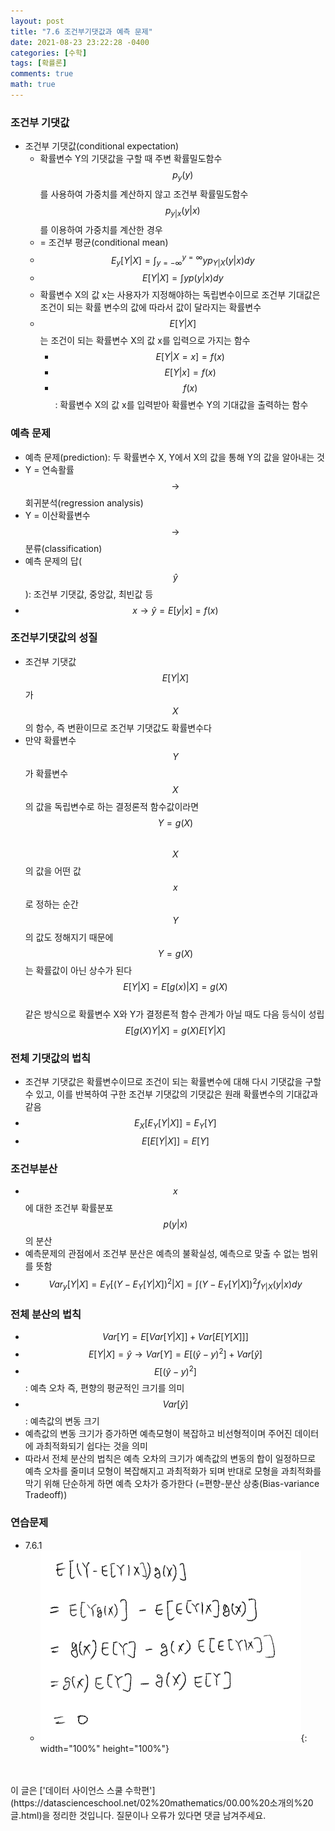 ```yaml
---
layout: post
title: "7.6 조건부기댓값과 예측 문제"
date: 2021-08-23 23:22:28 -0400
categories: [수학]
tags: [확률론]
comments: true
math: true
---
```


### 조건부 기댓값
- 조건부 기댓값(conditional expectation)
    - 확률변수 Y의 기댓값을 구할 때 주변 확률밀도함수 $$p_y(y)$$ 를 사용하여 가중치를 계산하지 않고 조건부 확률밀도함수 $$p_{y \vert x}(y \vert x)$$ 를 이용하여 가중치를 계산한 경우
    - = 조건부 평균(conditional mean)
    - $$E_y[Y \vert X] = \int_{y=- \infty}^{y=\infty} yp_{Y \vert X}(y \vert x)dy$$
    - $$E[Y \vert X] = \int yp(y \vert x)dy$$
    - 확률변수 X의 값 x는 사용자가 지정해야하는 독립변수이므로 조건부 기대값은 조건이 되는 확률 변수의 값에 따라서 값이 달라지는 확률변수
    - $$E[Y \vert X]$$ 는 조건이 되는 확률변수 X의 값 x를 입력으로 가지는 함수
        - $$E[Y \vert X = x] = f(x)$$
        - $$E[Y \vert x] = f(x)$$
        - $$f(x)$$: 확률변수 X의 값 x를 입력받아 확률변수 Y의 기대값을 출력하는 함수

### 예측 문제
- 예측 문제(prediction): 두 확률변수 X, Y에서 X의 값을 통해 Y의 값을 알아내는 것
- Y = 연속활률 $$\rightarrow$$ 회귀분석(regression analysis)
- Y = 이산확률변수 $$\rightarrow$$ 분류(classification)
- 예측 문제의 답($$\hat y$$): 조건부 기댓값, 중앙값, 최빈값 등
- $$x \rightarrow \hat y = E[y \vert x] = f(x)$$

### 조건부기댓값의 성질
- 조건부 기댓값 $$E[Y \vert X]$$ 가 $$X$$의 함수, 즉 변환이므로 조건부 기댓값도 확률변수다
- 만약 확률변수 $$Y$$가 확률변수 $$X$$의 값을 독립변수로 하는 결정론적 함수값이라면 <br/>
$$Y = g(X)$$ <br/>
$$X$$의 값을 어떤 값 $$x$$로 정하는 순간 $$Y$$의 값도 정해지기 때문에 $$Y = g(X)$$ 는 확률값이 아닌 상수가 된다 <br/>
$$E[Y \vert X] = E[g(x) \vert X] = g(X)$$ <br/>
같은 방식으로 확률변수 X와 Y가 결정론적 함수 관계가 아닐 때도 다음 등식이 성립 <br/>
$$E[g(X)Y \vert X] = g(X)E[Y \vert X]$$

### 전체 기댓값의 법칙
- 조건부 기댓값은 확률변수이므로 조건이 되는 확률변수에 대해 다시 기댓값을 구할 수 있고, 이를 반복하여 구한 조건부 기댓값의 기댓값은 원래 확률변수의 기대값과 같음
- $$E_X[E_Y[Y \vert X]] = E_Y[Y]$$
- $$E[E[Y \vert X]] = E[Y]$$

### 조건부분산
- $$x$$에 대한 조건부 확률분포 $$p(y \vert x)$$ 의 분산
- 예측문제의 관점에서 조건부 분산은 예측의 불확실성, 예측으로 맞출 수 없는 범위를 뜻함
- $$Var_y[Y \vert X] = E_Y[(Y-E_Y[Y \vert X])^2 \vert X] = \int (Y-E_Y[Y \vert X])^2 f_{Y \vert X} (y \vert x) dy$$

### 전체 분산의 법칙
- $$Var[Y] = E[Var[Y \vert X]] + Var[E[Y[X]]]$$
- $$E[Y \vert X] = \hat y \rightarrow Var[Y] = E[(\hat y -y)^2] + Var[\hat y]$$
- $$E[(\hat y - y)^2]$$: 예측 오차 즉, 편향의 평균적인 크기를 의미
- $$Var[\hat y]$$: 예측값의 변동 크기
- 예측값의 변동 크기가 증가하면 예측모형이 복잡하고 비선형적이며 주어진 데이터에 과최적화되기 쉽다는 것을 의미
- 따라서 전체 분산의 법칙은 예측 오차의 크기가 예측값의 변동의 합이 일정하므로 예측 오차를 줄미녀 모형이 복잡해지고 과최적화가 되며 반대로 모형을 과최적화를 막기 위해 단순하게 하면 예측 오차가 증가한다 (=편향-분산 상충(Bias-variance Tradeoff))

### 연습문제
- 7.6.1
    - ![1](/images/linearalgebra/7_6/1.png){: width="100%" height="100%"}

<br/>
<br/>
이 글은 ['데이터 사이언스 스쿨 수학편'](https://datascienceschool.net/02%20mathematics/00.00%20소개의%20글.html)을 정리한 것입니다.
질문이나 오류가 있다면 댓글 남겨주세요.